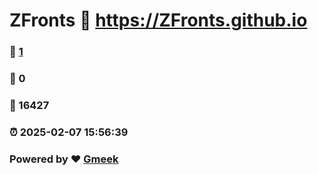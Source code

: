 # ZFronts :link: https://ZFronts.github.io 
### :page_facing_up: [1](https://ZFronts.github.io/tag.html) 
### :speech_balloon: 0 
### :hibiscus: 16427 
### :alarm_clock: 2025-02-07 15:56:39 
### Powered by :heart: [Gmeek](https://github.com/Meekdai/Gmeek)

